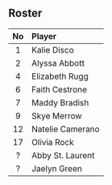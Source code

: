 ## Roster

|No  | Player |
|:----:|:--------|
| 1  |Kalie Disco|
| 2  |Alyssa Abbott|
| 4  |Elizabeth Rugg|
| 6  |Faith Cestrone|
| 7  |Maddy Bradish|
| 9  |Skye Merrow|
| 12 |Natelie Camerano|
| 17 |Olivia Rock|
| ?  |Abby St. Laurent|
| ?  |Jaelyn Green|
